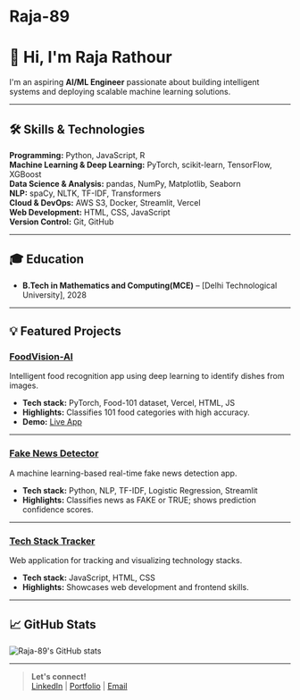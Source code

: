 # Raja-89

# 👋 Hi, I'm Raja Rathour

I'm an aspiring **AI/ML Engineer** passionate about building intelligent systems and deploying scalable machine learning solutions.

---

## 🛠 Skills & Technologies
**Programming:** Python, JavaScript, R  
**Machine Learning & Deep Learning:** PyTorch, scikit-learn, TensorFlow, XGBoost  
**Data Science & Analysis:** pandas, NumPy, Matplotlib, Seaborn  
**NLP:** spaCy, NLTK, TF-IDF, Transformers  
**Cloud & DevOps:** AWS S3, Docker, Streamlit, Vercel  
**Web Development:** HTML, CSS, JavaScript  
**Version Control:** Git, GitHub

---

## 🎓 Education
- **B.Tech in Mathematics and Computing(MCE)** – [Delhi Technological University], 2028

---

## 💡 Featured Projects

### [FoodVision-AI](https://github.com/Raja-89/FoodVision-AI)
Intelligent food recognition app using deep learning to identify dishes from images.  
- **Tech stack:** PyTorch, Food-101 dataset, Vercel, HTML, JS  
- **Highlights:** Classifies 101 food categories with high accuracy.  
- **Demo:** [Live App](https://food-vision-ai-seven.vercel.app)

---

### [Fake News Detector](https://github.com/Raja-89/fake-news-detector)
A machine learning-based real-time fake news detection app.  
- **Tech stack:** Python, NLP, TF-IDF, Logistic Regression, Streamlit  
- **Highlights:** Classifies news as FAKE or TRUE; shows prediction confidence scores.

---

### [Tech Stack Tracker](https://github.com/Raja-89/tech-stack-tracker)
Web application for tracking and visualizing technology stacks.  
- **Tech stack:** JavaScript, HTML, CSS  
- **Highlights:** Showcases web development and frontend skills.

---

## 📈 GitHub Stats
![Raja-89's GitHub stats](https://github-readme-stats.vercel.app/api?username=Raja-89&show_icons=true&hide_title=true)

---

> **Let's connect!**  
> [LinkedIn](https://www.linkedin.com/in/raja-rathour-067965325/) | [Portfolio](#) | [Email](imraja729@gmail.com)

